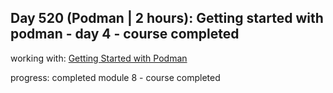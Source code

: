 ## Day 520 (Podman | 2 hours):  Getting started with podman - day 4 - course completed

working with: [Getting Started with Podman](https://www.pluralsight.com/courses/podman-getting-started)

progress: completed module 8 - course completed

